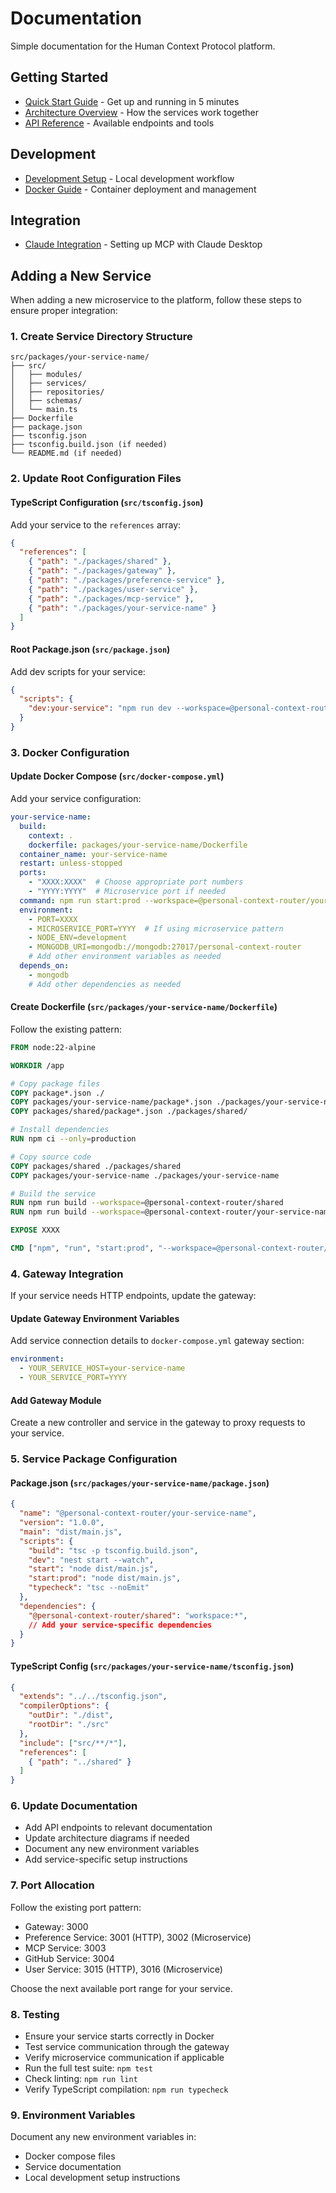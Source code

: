 # Documentation

Simple documentation for the Human Context Protocol platform.

## Getting Started

- [Quick Start Guide](./quick-start.md) - Get up and running in 5 minutes
- [Architecture Overview](./architecture.md) - How the services work together
- [API Reference](./api.md) - Available endpoints and tools

## Development

- [Development Setup](./development.md) - Local development workflow
- [Docker Guide](./docker.md) - Container deployment and management

## Integration

- [Claude Integration](./claude.md) - Setting up MCP with Claude Desktop

## Adding a New Service

When adding a new microservice to the platform, follow these steps to ensure proper integration:

### 1. Create Service Directory Structure
```
src/packages/your-service-name/
├── src/
│   ├── modules/
│   ├── services/
│   ├── repositories/
│   ├── schemas/
│   └── main.ts
├── Dockerfile
├── package.json
├── tsconfig.json
├── tsconfig.build.json (if needed)
└── README.md (if needed)
```

### 2. Update Root Configuration Files

#### TypeScript Configuration (`src/tsconfig.json`)
Add your service to the `references` array:
```json
{
  "references": [
    { "path": "./packages/shared" },
    { "path": "./packages/gateway" },
    { "path": "./packages/preference-service" },
    { "path": "./packages/user-service" },
    { "path": "./packages/mcp-service" },
    { "path": "./packages/your-service-name" }
  ]
}
```

#### Root Package.json (`src/package.json`)
Add dev scripts for your service:
```json
{
  "scripts": {
    "dev:your-service": "npm run dev --workspace=@personal-context-router/your-service-name"
  }
}
```

### 3. Docker Configuration

#### Update Docker Compose (`src/docker-compose.yml`)
Add your service configuration:
```yaml
your-service-name:
  build:
    context: .
    dockerfile: packages/your-service-name/Dockerfile
  container_name: your-service-name
  restart: unless-stopped
  ports:
    - "XXXX:XXXX"  # Choose appropriate port numbers
    - "YYYY:YYYY"  # Microservice port if needed
  command: npm run start:prod --workspace=@personal-context-router/your-service-name
  environment:
    - PORT=XXXX
    - MICROSERVICE_PORT=YYYY  # If using microservice pattern
    - NODE_ENV=development
    - MONGODB_URI=mongodb://mongodb:27017/personal-context-router
    # Add other environment variables as needed
  depends_on:
    - mongodb
    # Add other dependencies as needed
```

#### Create Dockerfile (`src/packages/your-service-name/Dockerfile`)
Follow the existing pattern:
```dockerfile
FROM node:22-alpine

WORKDIR /app

# Copy package files
COPY package*.json ./
COPY packages/your-service-name/package*.json ./packages/your-service-name/
COPY packages/shared/package*.json ./packages/shared/

# Install dependencies
RUN npm ci --only=production

# Copy source code
COPY packages/shared ./packages/shared
COPY packages/your-service-name ./packages/your-service-name

# Build the service
RUN npm run build --workspace=@personal-context-router/shared
RUN npm run build --workspace=@personal-context-router/your-service-name

EXPOSE XXXX

CMD ["npm", "run", "start:prod", "--workspace=@personal-context-router/your-service-name"]
```

### 4. Gateway Integration

If your service needs HTTP endpoints, update the gateway:

#### Update Gateway Environment Variables
Add service connection details to `docker-compose.yml` gateway section:
```yaml
environment:
  - YOUR_SERVICE_HOST=your-service-name
  - YOUR_SERVICE_PORT=YYYY
```

#### Add Gateway Module
Create a new controller and service in the gateway to proxy requests to your service.

### 5. Service Package Configuration

#### Package.json (`src/packages/your-service-name/package.json`)
```json
{
  "name": "@personal-context-router/your-service-name",
  "version": "1.0.0",
  "main": "dist/main.js",
  "scripts": {
    "build": "tsc -p tsconfig.build.json",
    "dev": "nest start --watch",
    "start": "node dist/main.js",
    "start:prod": "node dist/main.js",
    "typecheck": "tsc --noEmit"
  },
  "dependencies": {
    "@personal-context-router/shared": "workspace:*",
    // Add your service-specific dependencies
  }
}
```

#### TypeScript Config (`src/packages/your-service-name/tsconfig.json`)
```json
{
  "extends": "../../tsconfig.json",
  "compilerOptions": {
    "outDir": "./dist",
    "rootDir": "./src"
  },
  "include": ["src/**/*"],
  "references": [
    { "path": "../shared" }
  ]
}
```

### 6. Update Documentation

- Add API endpoints to relevant documentation
- Update architecture diagrams if needed
- Document any new environment variables
- Add service-specific setup instructions

### 7. Port Allocation

Follow the existing port pattern:
- Gateway: 3000
- Preference Service: 3001 (HTTP), 3002 (Microservice)
- MCP Service: 3003
- GitHub Service: 3004
- User Service: 3015 (HTTP), 3016 (Microservice)

Choose the next available port range for your service.

### 8. Testing

- Ensure your service starts correctly in Docker
- Test service communication through the gateway
- Verify microservice communication if applicable
- Run the full test suite: `npm test`
- Check linting: `npm run lint`
- Verify TypeScript compilation: `npm run typecheck`

### 9. Environment Variables

Document any new environment variables in:
- Docker compose files
- Service documentation
- Local development setup instructions
